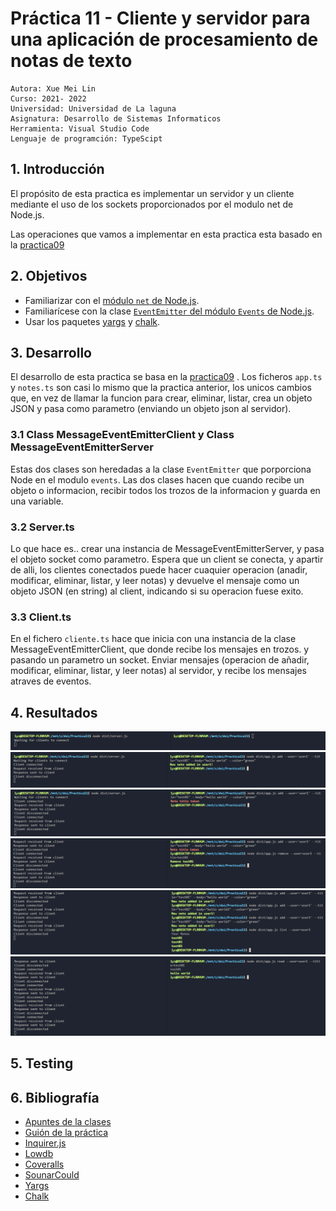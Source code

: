 # Práctica 11 - Cliente y servidor para una aplicación de procesamiento de notas de texto
```
Autora: Xue Mei Lin
Curso: 2021- 2022
Universidad: Universidad de La laguna
Asignatura: Desarrollo de Sistemas Informaticos
Herramienta: Visual Studio Code
Lenguaje de programción: TypeScipt
```
## 1. Introducción

El propósito de esta practica es implementar un servidor y un cliente mediante el uso de los sockets proporcionados por el modulo net de Node.js.

Las operaciones que vamos a implementar en esta practica esta basado en la [practica09](https://ull-esit-inf-dsi-2122.github.io/ull-esit-inf-dsi-21-22-prct09-filesystem-notes-app-XueMei-L/)

## 2. Objetivos

- Familiarizar con el [módulo `net` de Node.js](https://nodejs.org/dist/latest-v16.x/docs/api/net.html).
- Familiarícese con la clase [`EventEmitter` del módulo `Events` de Node.js](https://nodejs.org/dist/latest-v16.x/docs/api/events.html#events_class_eventemitter).
- Usar los paquetes [yargs](https://www.npmjs.com/package/yargs) y [chalk](https://www.npmjs.com/package/chalk).

## 3. Desarrollo
El desarrollo de esta practica se basa en la [practica09](https://ull-esit-inf-dsi-2122.github.io/ull-esit-inf-dsi-21-22-prct09-filesystem-notes-app-XueMei-L/) . Los ficheros `app.ts` y `notes.ts` son casi lo mismo que la practica anterior, los unicos cambios que,  en vez de llamar la funcion para crear, eliminar, listar, crea un objeto JSON y pasa como parametro (enviando un objeto json al servidor).

### 3.1 Class MessageEventEmitterClient y Class MessageEventEmitterServer
Estas dos clases son heredadas a la clase `EventEmitter` que porporciona Node en el modulo `events`. Las dos clases hacen que cuando recibe un objeto o informacion, recibir todos los trozos de la informacion y guarda en una variable.

### 3.2 Server.ts
Lo que hace es.. crear una instancia de MessageEventEmitterServer,  y pasa el objeto socket como parametro.  Espera que un client se conecta, y apartir de alli, los clientes conectados puede hacer cuaquier operacion (anadir, modificar, eliminar, listar, y leer notas) y devuelve el mensaje como un objeto JSON (en string) al client, indicando si su operacion fuese exito.

### 3.3 Client.ts
En el fichero `cliente.ts` hace que inicia con una instancia de la clase MessageEventEmitterClient, que donde recibe los mensajes en trozos. y pasando un parametro un socket. Enviar mensajes (operacion de añadir, modificar, eliminar, listar, y leer notas) al servidor, y recibe los mensajes atraves de eventos.


## 4. Resultados
![imag](img/1.png)
![imag](img/22.png)
![imag](img/33.png)
![imag](img/44.png)
![imag](img/55.png)
![imag](img/66.png)


## 5. Testing


## 6. Bibliografía
- [Apuntes de la clases](https://ull-esit-inf-dsi-2122.github.io/typescript-theory/)
- [Guión de la práctica](https://ull-esit-inf-dsi-2122.github.io/prct07-music-dataModel/)
- [Inquirer.js](https://www.npmjs.com/package/inquirer)
- [Lowdb](https://www.npmjs.com/package/lowdb)
- [Coveralls](https://coveralls.io/)
- [SounarCould](https://sonarcloud.io/)
- [Yargs](https://www.npmjs.com/package/yargs)
- [Chalk](https://www.npmjs.com/package/chalk)

